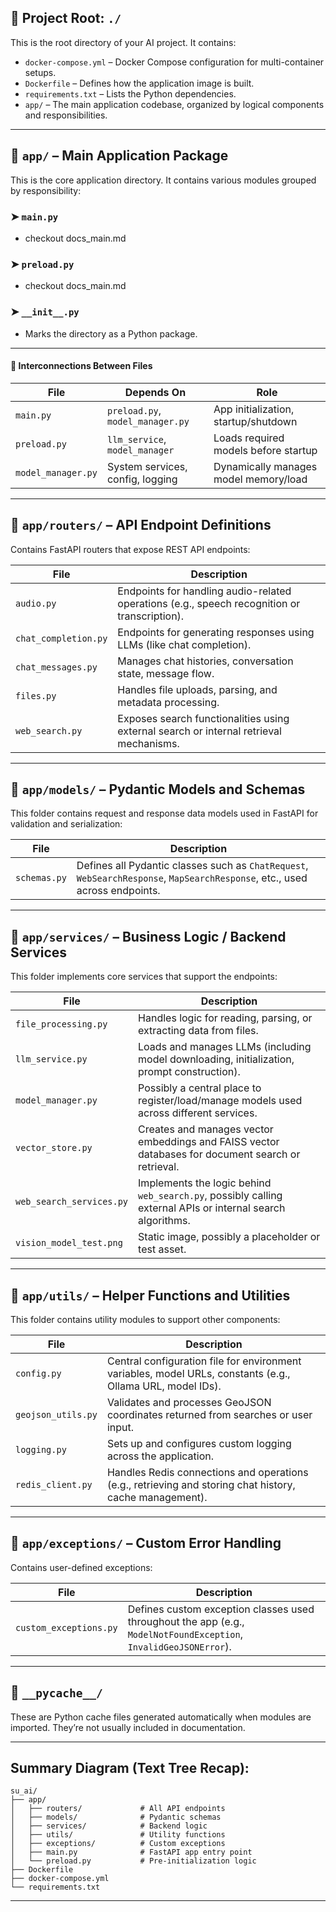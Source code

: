 ## 📁 Project Root: `./`

This is the root directory of your AI project. It contains:

* `docker-compose.yml` – Docker Compose configuration for multi-container setups.
* `Dockerfile` – Defines how the application image is built.
* `requirements.txt` – Lists the Python dependencies.
* `app/` – The main application codebase, organized by logical components and responsibilities.

---

## 📁 `app/` – Main Application Package

This is the core application directory. It contains various modules grouped by responsibility:

### ➤ `main.py`

* checkout docs_main.md

### ➤ `preload.py`

* checkout docs_main.md

### ➤ `__init__.py`

* Marks the directory as a Python package.

----
#### 🔄 Interconnections Between Files

| File               | Depends On                       | Role                                  |
| ------------------ | -------------------------------- | ------------------------------------- |
| `main.py`          | `preload.py`, `model_manager.py` | App initialization, startup/shutdown  |
| `preload.py`       | `llm_service`, `model_manager`   | Loads required models before startup  |
| `model_manager.py` | System services, config, logging | Dynamically manages model memory/load |

------


## 📁 `app/routers/` – API Endpoint Definitions

Contains FastAPI routers that expose REST API endpoints:

| File                 | Description                                                                                  |
| -------------------- | -------------------------------------------------------------------------------------------- |
| `audio.py`           | Endpoints for handling audio-related operations (e.g., speech recognition or transcription). |
| `chat_completion.py` | Endpoints for generating responses using LLMs (like chat completion).                        |
| `chat_messages.py`   | Manages chat histories, conversation state, message flow.                                    |
| `files.py`           | Handles file uploads, parsing, and metadata processing.                                      |
| `web_search.py`      | Exposes search functionalities using external search or internal retrieval mechanisms.       |

---

## 📁 `app/models/` – Pydantic Models and Schemas

This folder contains request and response data models used in FastAPI for validation and serialization:

| File         | Description                                                                                                                |
| ------------ | -------------------------------------------------------------------------------------------------------------------------- |
| `schemas.py` | Defines all Pydantic classes such as `ChatRequest`, `WebSearchResponse`, `MapSearchResponse`, etc., used across endpoints. |

---

## 📁 `app/services/` – Business Logic / Backend Services

This folder implements core services that support the endpoints:

| File                     | Description                                                                                                |
| ------------------------ | ---------------------------------------------------------------------------------------------------------- |
| `file_processing.py`     | Handles logic for reading, parsing, or extracting data from files.                                         |
| `llm_service.py`         | Loads and manages LLMs (including model downloading, initialization, prompt construction).                 |
| `model_manager.py`       | Possibly a central place to register/load/manage models used across different services.                    |
| `vector_store.py`        | Creates and manages vector embeddings and FAISS vector databases for document search or retrieval.         |
| `web_search_services.py` | Implements the logic behind `web_search.py`, possibly calling external APIs or internal search algorithms. |
| `vision_model_test.png`  | Static image, possibly a placeholder or test asset.                                                        |

---

## 📁 `app/utils/` – Helper Functions and Utilities

This folder contains utility modules to support other components:

| File               | Description                                                                                                |
| ------------------ | ---------------------------------------------------------------------------------------------------------- |
| `config.py`        | Central configuration file for environment variables, model URLs, constants (e.g., Ollama URL, model IDs). |
| `geojson_utils.py` | Validates and processes GeoJSON coordinates returned from searches or user input.                          |
| `logging.py`       | Sets up and configures custom logging across the application.                                              |
| `redis_client.py`  | Handles Redis connections and operations (e.g., retrieving and storing chat history, cache management).    |

---

## 📁 `app/exceptions/` – Custom Error Handling

Contains user-defined exceptions:

| File                   | Description                                                                                                       |
| ---------------------- | ----------------------------------------------------------------------------------------------------------------- |
| `custom_exceptions.py` | Defines custom exception classes used throughout the app (e.g., `ModelNotFoundException`, `InvalidGeoJSONError`). |

---

## 📁 `__pycache__/`

These are Python cache files generated automatically when modules are imported. They’re not usually included in documentation.

---

## Summary Diagram (Text Tree Recap):

```
su_ai/
├── app/
│   ├── routers/             # All API endpoints
│   ├── models/              # Pydantic schemas
│   ├── services/            # Backend logic
│   ├── utils/               # Utility functions
│   ├── exceptions/          # Custom exceptions
│   ├── main.py              # FastAPI app entry point
│   └── preload.py           # Pre-initialization logic
├── Dockerfile
├── docker-compose.yml
└── requirements.txt
```

---
